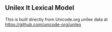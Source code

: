 Unilex lt Lexical Model
----------------------

This is built directly from Unicode.org unilex data at
https://github.com/unicode-org/unilex
